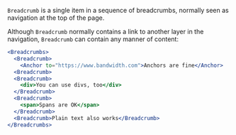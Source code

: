 `Breadcrumb` is a single item in a sequence of breadcrumbs, normally seen as navigation at the top of the page.

Although `Breadcrumb` normally contains a link to another layer in the navigation, `Breadcrumb` can contain any manner of content:
```jsx harmony
<Breadcrumbs>
  <Breadcrumb>
    <Anchor to="https://www.bandwidth.com">Anchors are fine</Anchor>
  <Breadcrumb>
  <Breadcrumb>
    <div>You can use divs, too</div>
  </Breadcrumb>
  <Breadcrumb>
    <span>Spans are OK</span>
  </Breadcrumb>
  <Breadcrumb>Plain text also works</Breadcrumb>
</Breadcrumbs>
```
